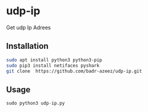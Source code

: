 # udp-ip
Get udp Ip Adrees  

## Installation

```bash
sudo apt install python3 python3-pip
sudo pip3 install netifaces pyshark
git clone  https://github.com/badr-azeez/udp-ip.git
```

## Usage

```python
sudo python3 udp-ip.py
